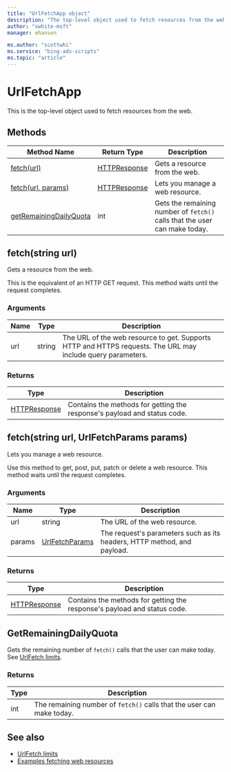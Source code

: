 ```yaml
---
title: "UrlFetchApp object"
description: "The top-level object used to fetch resources from the web."
author: "swhite-msft"
manager: ehansen

ms.author: "scottwhi"
ms.service: "bing-ads-scripts"
ms.topic: "article"
---
```


# UrlFetchApp

This is the top-level object used to fetch resources from the web.

<!--
This example throws 403 now. They've updated the service and now require a 
token. See https://iexcloud.io/docs/api/. They also require attribution, so
we need to find another endpoint to use.

Example usage:
```javascript
function main() {
    // Simple GET request to fetch a stock quote.
    var response = UrlFetchApp.fetch('https://api.iextrading.com/1.0/stock/msft/quote');
    var stock = JSON.parse(response.getContentText());
    Logger.log(`stock symbol: ${stock["symbol"]}`);
    Logger.log(`company: ${stock["companyName"]}`);
    Logger.log(`close price: ${stock["close"]}`);
    Logger.log("\nstatus code: " + response.getResponseCode());
}
```
-->

## Methods

|Method Name|Return Type|Description|
|-|-|-
[fetch(url)](#fetch-string-url-)|[HTTPResponse](./HTTPResponse.md)|Gets a resource from the web.
[fetch(url, params)](#fetch-string-url-urlfetchparams-params-)|[HTTPResponse](./HTTPResponse.md)|Lets you manage a web resource.
[getRemainingDailyQuota](#getremainingdailyquota)|int|Gets the remaining number of `fetch()` calls that the user can make today.


## <a name="fetch-string-url-"></a>fetch(string url)
Gets a resource from the web. 

This is the equivalent of an HTTP GET request. This method waits until the request completes.

### Arguments
|Name|Type|Description|
|-|-|-
url|string|The URL of the web resource to get. Supports HTTP and HTTPS requests. The URL may include query parameters.

### Returns
|Type|Description|
|-|-
[HTTPResponse](HTTPResponse.md)|Contains the methods for getting the response's payload and status code.


## <a name="fetch-string-url-urlfetchparams-params-"></a>fetch(string url, UrlFetchParams params)
Lets you manage a web resource.

Use this method to get, post, put, patch or delete a web resource. This method waits until the request completes.

### Arguments
|Name|Type|Description|
|-|-|-
url|string|The URL of the web resource.
params|[UrlFetchParams](UrlFetchParams.md)|The request's parameters such as its headers, HTTP method, and payload.

### Returns
|Type|Description|
|-|-
[HTTPResponse](HTTPResponse.md)|Contains the methods for getting the response's payload and status code.


## <a name="getremainingdailyquota"></a>GetRemainingDailyQuota
Gets the remaining number of `fetch()` calls that the user can make today. See [UrlFetch limits](../concepts/urlfetch-limits.md).

### Returns
|Type|Description|
|-|-
int|The remaining number of `fetch()` calls that the user can make today.


## See also

- [UrlFetch limits](../concepts/urlfetch-limits.md)
- [Examples fetching web resources](../examples/fetch-resources.md)
